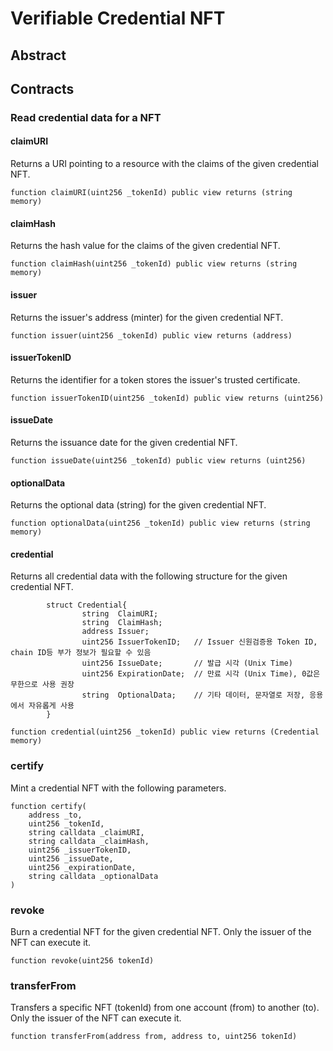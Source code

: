 # Verifiable Credential NFT 
## Abstract
## Contracts 
### Read credential data for a NFT 
#### claimURI
Returns a URI pointing to a resource with the claims of the given credential NFT.
```
function claimURI(uint256 _tokenId) public view returns (string memory) 
```
#### claimHash
Returns the hash value for the claims of the given credential NFT.
```
function claimHash(uint256 _tokenId) public view returns (string memory) 
```
#### issuer
Returns the issuer's address (minter) for the given credential NFT.
```
function issuer(uint256 _tokenId) public view returns (address) 
```
#### issuerTokenID
Returns the identifier for a token stores the issuer's trusted certificate. 
```
function issuerTokenID(uint256 _tokenId) public view returns (uint256) 
```
#### issueDate
Returns the issuance date for the given credential NFT.
```
function issueDate(uint256 _tokenId) public view returns (uint256) 
```
#### optionalData
Returns the optional data (string) for the given credential NFT.
```
function optionalData(uint256 _tokenId) public view returns (string memory) 
```

#### credential
Returns all credential data with the following structure for the given credential NFT.
```
        struct Credential{
                string  ClaimURI;
                string  ClaimHash;
                address Issuer;
                uint256 IssuerTokenID;   // Issuer 신원검증용 Token ID, chain ID등 부가 정보가 필요할 수 있음
                uint256 IssueDate;       // 발급 시각 (Unix Time)
                uint256 ExpirationDate;  // 만료 시각 (Unix Time), 0값은 무한으로 사용 권장
                string  OptionalData;    // 기타 데이터, 문자열로 저장, 응용에서 자유롭게 사용
        }
```
```
function credential(uint256 _tokenId) public view returns (Credential memory) 
```
### certify 
Mint a credential NFT with the following parameters. 
```
function certify(
	address _to, 
	uint256 _tokenId, 
	string calldata _claimURI, 
	string calldata _claimHash, 
	uint256 _issuerTokenID, 
	uint256 _issueDate, 
	uint256 _expirationDate, 
	string calldata _optionalData
) 
```
### revoke 
Burn a credential NFT for the given credential NFT. Only the issuer of the NFT can execute it.
```
function revoke(uint256 tokenId) 
```
### transferFrom
Transfers a specific NFT (tokenId) from one account (from) to another (to). Only the issuer of the NFT can execute it.

``` 
function transferFrom(address from, address to, uint256 tokenId) 
``` 
